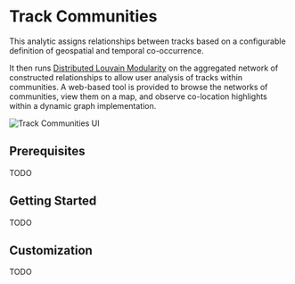 Track Communities
===================
This analytic assigns relationships between tracks based on a configurable definition of geospatial and temporal co-occurrence.  

It then runs [Distributed Louvain Modularity](http://sotera.github.io/distributed-louvain-modularity/) on the aggregated network of constructed relationships to allow user analysis of tracks within communities.  A web-based tool is provided to browse the networks of communities, view them on a map, and observe co-location highlights within a dynamic graph implementation.

![Track Communities UI](https://raw.githubusercontent.com/Sotera/track-communities/master/docs/track-communities-example.png)

## Prerequisites
TODO

## Getting Started
TODO

## Customization
TODO

